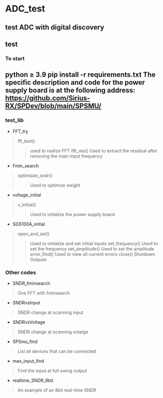 # ADC_test
test ADC with digital discovery
---
## test
### To start
python ≥ 3.9
pip install -r requirements.txt
The specific description and code for the power supply board is at the following address:
https://github.com/Sirius-RX/SPDev/blob/main/SPSMU/
---
### test_lib
* FFT_try
>fft_test()
>>used to realize FFT
>ifft_res()
>>Used to extract the residual after removing the main input frequency
* Fmin_search
>optimiaze_sndr()
>>Used to optimize weight
* voltage_initial
>v_initial()
>>Used to initialize the power supply board
* SGS100A_initial
>open_and_set()
>>Used to initialize and set initial inputs
>set_frequency()
>>Used to set the frequency
>set_amplitude()
>>Used to set the amplitude
>error_find()
>>Used to view all current errors
>close()
>>Shutdown Outputs

### Other codes
* SNDR_fminsearch
>One FFT with fminsearch
* SNDRvsInput
>SNDR change at scanning input
* SNDRvsVoltage
>SNDR change at scanning volatge
* SPSmu_find
>List all devices that can be connected
* max_input_find
>Find the input at full swing output
* realtime_SNDR_8bit
>An example of an 8bit real-time SNDR



